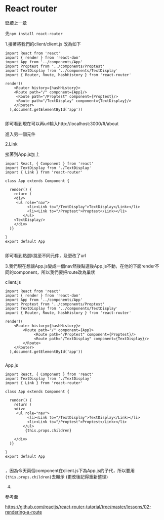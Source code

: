 # React router

延續上一章

先`npm install react-router`

1.接著將我們的client/client.js 改為如下

```
import React from 'react'
import { render } from 'react-dom'
import App from '../components/App'
import Proptest from '../components/Proptest'
import TextDisplay from '../components/TextDisplay'
import { Router, Route, hashHistory } from 'react-router'

render(( 
	<Router history={hashHistory}>
	<Route path="/" component={App}/>
     <Route path="/Proptest" component={Proptest}/>
     <Route path="/TextDisplay" component={TextDisplay}/>
    </Router> 
  ),document.getElementById('app'))


```
即可看到現在可以再url輸入http://localhost:3000/#/about

進入另一個元件

2.Link

接著到App.js加上

```
import React, { Component } from 'react'
import TextDisplay from './TextDisplay'
import { Link } from 'react-router'

class App extends Component {

  render() {
    return (
    <div>
     <ul role="nav">
          <li><Link to="/TextDisplay">TextDisplay</Link></li>
          <li><Link to="/Proptest">Proptest</Link></li>
        </ul>
    <TextDisplay/>
    </div>
  )}

}
export default App


```
即可看到點選li跳至不同元件，及更改了url

3.我們現在想讓App.js變成一個nav然後點選後App.js不動，在他的下面render不同的component，所以我們要把route改為巢狀

client.js
```
import React from 'react'
import { render } from 'react-dom'
import App from '../components/App'
import Proptest from '../components/Proptest'
import TextDisplay from '../components/TextDisplay'
import { Router, Route, hashHistory } from 'react-router'

render(( 
	<Router history={hashHistory}>
		<Route path="/" component={App}>
		     <Route path="/Proptest" component={Proptest}/>
		     <Route path="/TextDisplay" component={TextDisplay}/>
	    </Route>
    </Router> 
  ),document.getElementById('app'))


```
App.js
```
import React, { Component } from 'react'
import TextDisplay from './TextDisplay'
import { Link } from 'react-router'

class App extends Component {

  render() {
    return (
    <div>
     <ul role="nav">
          <li><Link to="/TextDisplay">TextDisplay</Link></li>
          <li><Link to="/Proptest">Proptest</Link></li>
        </ul>
         {this.props.children}
    
    </div>
  )}

}
export default App


```
，因為今天兩個component在client.js下為App.js的子代，所以要用` {this.props.children}`去顯示
(更改後記得重新整理)

4.









參考至

https://github.com/reactjs/react-router-tutorial/tree/master/lessons/02-rendering-a-route

